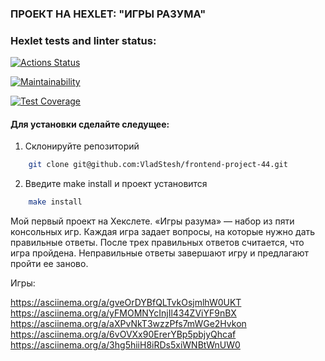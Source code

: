### ПРОЕКТ НА HEXLET: "ИГРЫ РАЗУМА"


### Hexlet tests and linter status:
[![Actions Status](https://github.com/VladStesh/frontend-project-44/actions/workflows/hexlet-check.yml/badge.svg)](https://github.com/VladStesh/frontend-project-44/actions)

[![Maintainability](https://api.codeclimate.com/v1/badges/7bdba147bb87c9f48ca1/maintainability)](https://codeclimate.com/github/VladStesh/frontend-project-44/maintainability)

[![Test Coverage](https://api.codeclimate.com/v1/badges/7bdba147bb87c9f48ca1/test_coverage)](https://codeclimate.com/github/VladStesh/frontend-project-44/test_coverage)

#### Для установки сделайте следущее:

1. Склонируйте репозиторий 
```bash
    git clone git@github.com:VladStesh/frontend-project-44.git
```
2. Введите make install и проект установится
```bash
    make install
```

Мой первый проект на Хекслете. «Игры разума» — набор из пяти консольных игр. Каждая игра задает вопросы, на которые нужно дать правильные ответы. После трех правильных ответов считается, что игра пройдена. Неправильные ответы завершают игру и предлагают пройти ее заново.
 
Игры:

https://asciinema.org/a/gveOrDYBfQLTvkOsjmlhW0UKT
https://asciinema.org/a/yFMOMNYcInjIl434ZViYF9nBX
https://asciinema.org/a/aXPvNkT3wzzPfs7mWGe2Hvkon
https://asciinema.org/a/6vOVXx90ErerYBp5pbjyQhcaf
https://asciinema.org/a/3hg5hiiH8iRDs5xiWNBtWnUW0